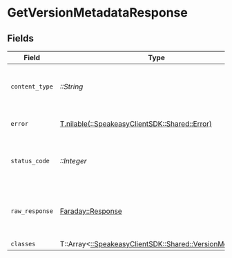 # GetVersionMetadataResponse


## Fields

| Field                                                                                             | Type                                                                                              | Required                                                                                          | Description                                                                                       |
| ------------------------------------------------------------------------------------------------- | ------------------------------------------------------------------------------------------------- | ------------------------------------------------------------------------------------------------- | ------------------------------------------------------------------------------------------------- |
| `content_type`                                                                                    | *::String*                                                                                        | :heavy_check_mark:                                                                                | HTTP response content type for this operation                                                     |
| `error`                                                                                           | [T.nilable(::SpeakeasyClientSDK::Shared::Error)](../../models/shared/error.md)                    | :heavy_minus_sign:                                                                                | Default error response                                                                            |
| `status_code`                                                                                     | *::Integer*                                                                                       | :heavy_check_mark:                                                                                | HTTP response status code for this operation                                                      |
| `raw_response`                                                                                    | [Faraday::Response](https://www.rubydoc.info/gems/faraday/Faraday/Response)                       | :heavy_check_mark:                                                                                | Raw HTTP response; suitable for custom response parsing                                           |
| `classes`                                                                                         | T::Array<[::SpeakeasyClientSDK::Shared::VersionMetadata](../../models/shared/versionmetadata.md)> | :heavy_minus_sign:                                                                                | OK                                                                                                |